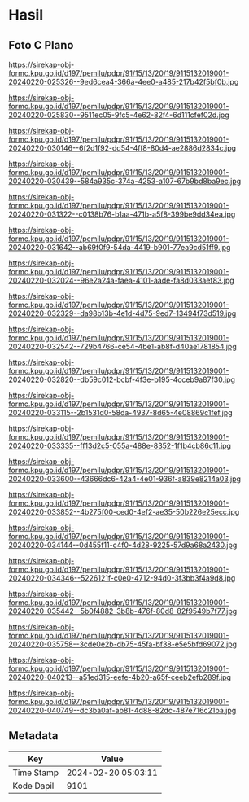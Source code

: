 # Hasil

## Foto C Plano

https://sirekap-obj-formc.kpu.go.id/d197/pemilu/pdpr/91/15/13/20/19/9115132019001-20240220-025326--9ed6cea4-366a-4ee0-a485-217b42f5bf0b.jpg

https://sirekap-obj-formc.kpu.go.id/d197/pemilu/pdpr/91/15/13/20/19/9115132019001-20240220-025830--9511ec05-9fc5-4e62-82f4-6d111cfef02d.jpg

https://sirekap-obj-formc.kpu.go.id/d197/pemilu/pdpr/91/15/13/20/19/9115132019001-20240220-030146--6f2d1f92-dd54-4ff8-80d4-ae2886d2834c.jpg

https://sirekap-obj-formc.kpu.go.id/d197/pemilu/pdpr/91/15/13/20/19/9115132019001-20240220-030439--584a935c-374a-4253-a107-67b9bd8ba9ec.jpg

https://sirekap-obj-formc.kpu.go.id/d197/pemilu/pdpr/91/15/13/20/19/9115132019001-20240220-031322--c0138b76-b1aa-471b-a5f8-399be9dd34ea.jpg

https://sirekap-obj-formc.kpu.go.id/d197/pemilu/pdpr/91/15/13/20/19/9115132019001-20240220-031642--ab69f0f9-54da-4419-b901-77ea9cd51ff9.jpg

https://sirekap-obj-formc.kpu.go.id/d197/pemilu/pdpr/91/15/13/20/19/9115132019001-20240220-032024--96e2a24a-faea-4101-aade-fa8d033aef83.jpg

https://sirekap-obj-formc.kpu.go.id/d197/pemilu/pdpr/91/15/13/20/19/9115132019001-20240220-032329--da98b13b-4e1d-4d75-9ed7-13494f73d519.jpg

https://sirekap-obj-formc.kpu.go.id/d197/pemilu/pdpr/91/15/13/20/19/9115132019001-20240220-032542--729b4766-ce54-4be1-ab8f-d40ae1781854.jpg

https://sirekap-obj-formc.kpu.go.id/d197/pemilu/pdpr/91/15/13/20/19/9115132019001-20240220-032820--db59c012-bcbf-4f3e-b195-4cceb9a87f30.jpg

https://sirekap-obj-formc.kpu.go.id/d197/pemilu/pdpr/91/15/13/20/19/9115132019001-20240220-033115--2b1531d0-58da-4937-8d65-4e08869c1fef.jpg

https://sirekap-obj-formc.kpu.go.id/d197/pemilu/pdpr/91/15/13/20/19/9115132019001-20240220-033335--ff13d2c5-055a-488e-8352-1f1b4cb86c11.jpg

https://sirekap-obj-formc.kpu.go.id/d197/pemilu/pdpr/91/15/13/20/19/9115132019001-20240220-033600--43666dc6-42a4-4e01-936f-a839e8214a03.jpg

https://sirekap-obj-formc.kpu.go.id/d197/pemilu/pdpr/91/15/13/20/19/9115132019001-20240220-033852--4b275f00-ced0-4ef2-ae35-50b226e25ecc.jpg

https://sirekap-obj-formc.kpu.go.id/d197/pemilu/pdpr/91/15/13/20/19/9115132019001-20240220-034144--0d455f11-c4f0-4d28-9225-57d9a68a2430.jpg

https://sirekap-obj-formc.kpu.go.id/d197/pemilu/pdpr/91/15/13/20/19/9115132019001-20240220-034346--5226121f-c0e0-4712-94d0-3f3bb3f4a9d8.jpg

https://sirekap-obj-formc.kpu.go.id/d197/pemilu/pdpr/91/15/13/20/19/9115132019001-20240220-035442--5b0f4882-3b8b-476f-80d8-82f9549b7f77.jpg

https://sirekap-obj-formc.kpu.go.id/d197/pemilu/pdpr/91/15/13/20/19/9115132019001-20240220-035758--3cde0e2b-db75-45fa-bf38-e5e5bfd69072.jpg

https://sirekap-obj-formc.kpu.go.id/d197/pemilu/pdpr/91/15/13/20/19/9115132019001-20240220-040213--a51ed315-eefe-4b20-a65f-ceeb2efb289f.jpg

https://sirekap-obj-formc.kpu.go.id/d197/pemilu/pdpr/91/15/13/20/19/9115132019001-20240220-040749--dc3ba0af-ab81-4d88-82dc-487e716c21ba.jpg


## Metadata

| Key        | Value               |
| ---------- | ------------------- |
| Time Stamp | 2024-02-20 05:03:11 |
| Kode Dapil | 9101                |



